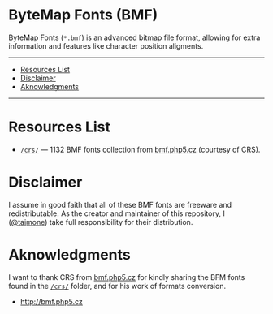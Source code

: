 ByteMap Fonts (BMF)
===================

ByteMap Fonts (`*.bmf`) is an advanced bitmap file format, allowing for extra information and features like character position aligments.

------------------------------------------------------------------------

<!-- #toc -->
-   [Resources List](#resources-list)
-   [Disclaimer](#disclaimer)
-   [Aknowledgments](#aknowledgments)

<!-- /toc -->

------------------------------------------------------------------------

Resources List
==============

-   [`/crs/`](./crs) — 1132 BMF fonts collection from [bmf.php5.cz](http://bmf.php5.cz/) (courtesy of CRS).

Disclaimer
==========

I assume in good faith that all of these BMF fonts are freeware and redistributable. As the creator and maintainer of this repository, I ([@tajmone](https://github.com/tajmone)) take full responsibility for their distribution.

Aknowledgments
==============

I want to thank CRS from [bmf.php5.cz](http://bmf.php5.cz) for kindly sharing the BFM fonts found in the [`/crs/`](./crs) folder, and for his work of formats conversion.

-   <http://bmf.php5.cz>

